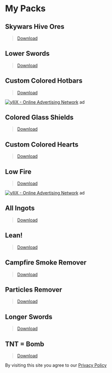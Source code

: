 # My Packs

## Skywars Hive Ores
>[Download](./skywarshiveores.html)

## Lower Swords
>[Download](./lowerswords.html)

## Custom Colored Hotbars
>[Download](./customcoloredhotbars.html)

<script type="text/javascript" src="https://udbaa.com/bnr.php?section=General&pub=788833&format=300x50&ga=g&mbtodb=1"></script>
<noscript><a href="https://yllix.com/publishers/788833" target="_blank"><img src="//ylx-aff.advertica-cdn.com/pub_zn9ugf.png" style="border:none;margin:0;padding:0;vertical-align:baseline;" alt="ylliX - Online Advertising Network" /></a></noscript> ad

## Colored Glass Shields
>[Download](./coloredglassshields.html)

## Custom Colored Hearts
>[Download](./customcoloredhearts.html)

## Low Fire
>[Download](./lowfire.html)

<script type="text/javascript" src="https://udbaa.com/bnr.php?section=General&pub=788833&format=300x50&ga=g&mbtodb=1"></script>
<noscript><a href="https://yllix.com/publishers/788833" target="_blank"><img src="//ylx-aff.advertica-cdn.com/pub_zn9ugf.png" style="border:none;margin:0;padding:0;vertical-align:baseline;" alt="ylliX - Online Advertising Network" /></a></noscript> ad

## All Ingots
>[Download](./allingots.html)

## Lean!
>[Download](./lean.html)

## Campfire Smoke Remover
>[Download](./campfiresmokeremover.html)

## Particles Remover
>[Download](./particlesremover.html)

## Longer Swords
>[Download](./longerswords.html)

## TNT = Bomb
>[Download](./tntbomb.html)

<head> 
</head>



By visiting this site you agree to our [Privacy Policy](./privacypolicy.html)

